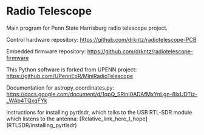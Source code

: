 # Radio Telescope

Main program for Penn State Harrisburg radio telescope project. 

Control hardware repository: https://github.com/drkntz/radiotelescope-PCB

Embedded firmware repository: https://github.com/drkntz/radiotelescope-firmware

This Python software is forked from UPENN project: https://github.com/UPennEoR/MiniRadioTelescope

Documentation for astropy_coordinates.py: https://docs.google.com/document/d/1qpQ_SRinI0ADAfMxYnLgn-8IxUDTiz-_WAb4TQxqFYk

Instructions for installing pyrtlsdr, which talks to the USB RTL-SDR module which listens to the antenna: [Relative_link_here_I_hope] (RTLSDR/installing_pyrtlsdr)
